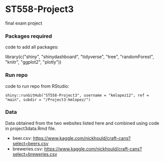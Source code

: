 # ST558-Project3
final exam project

### Packages required

code to add all packages:  

library(c("shiny", "shinydashboard", "tidyverse", "tree", "randomForest", "knitr", "ggplot2", "plotly"))  

### Run repo

code to run repo from RStudio:  

`shiny::runGitHub("ST558-Project3", username = "kmlopez12", ref = "main", subdir = "/Project3-kmlopez/")`  

### Data
Data obtained from the two websites listed here and combined using code in project3data.Rmd file.  
  - beer.csv: <https://www.kaggle.com/nickhould/craft-cans?select=beers.csv>
  - breweries.csv: <https://www.kaggle.com/nickhould/craft-cans?select=breweries.csv>